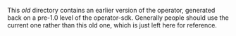 This *old* directory contains an earlier version of the operator, generated back on a pre-1.0 level of the operator-sdk.
Generally people should use the current one rather than this old one, which is just left here for reference.
